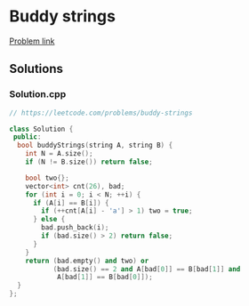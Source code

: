 # Buddy strings

[Problem link](https://leetcode.com/problems/buddy-strings)

## Solutions


### Solution.cpp
```cpp
// https://leetcode.com/problems/buddy-strings

class Solution {
 public:
  bool buddyStrings(string A, string B) {
    int N = A.size();
    if (N != B.size()) return false;

    bool two{};
    vector<int> cnt(26), bad;
    for (int i = 0; i < N; ++i) {
      if (A[i] == B[i]) {
        if (++cnt[A[i] - 'a'] > 1) two = true;
      } else {
        bad.push_back(i);
        if (bad.size() > 2) return false;
      }
    }
    return (bad.empty() and two) or
           (bad.size() == 2 and A[bad[0]] == B[bad[1]] and
            A[bad[1]] == B[bad[0]]);
  }
};
```